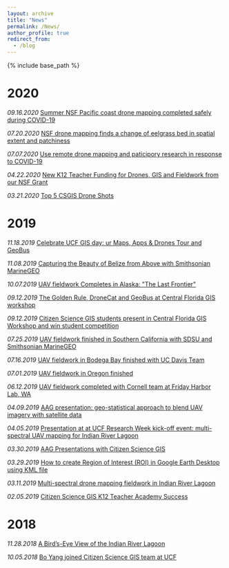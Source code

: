 ```yaml
---
layout: archive
title: "News"
permalink: /News/
author_profile: true
redirect_from:
  - /blog
---
```


{% include base_path %}

2020
======
*09.16.2020* [Summer NSF Pacific coast drone mapping completed safely during COVID-19](https://www.citizensciencegis.org/blog/summer-nsf-pacific-coast-drone-mapping-completed-safely-during-covid-19)

*07.20.2020* [NSF drone mapping finds a change of eelgrass bed in spatial extent and patchiness](https://www.citizensciencegis.org/blog/eelresults20)

*07.07.2020* [Use remote drone mapping and paticipory research in response to COVID-19](https://www.citizensciencegis.org/blog/dronecovid19)

*04.22.2020* [New K12 Teacher Funding for Drones, GIS and Fieldwork from our NSF Grant](https://www.citizensciencegis.org/blog/new-teacher-funding-for-drones-gis-and-fieldwork-from-our-nsf-grant)

*03.21.2020* [Top 5 CSGIS Drone Shots](https://www.citizensciencegis.org/blog/top-5-csgis-drone-shots)

2019
======
*11.18.2019* [Celebrate UCF GIS day: ur Maps, Apps & Drones Tour and GeoBus ](https://www.citizensciencegis.org/blog/gisday19)

*11.08.2019* [Capturing the Beauty of Belize from Above with Smithsonian MarineGEO](https://www.citizensciencegis.org/blog/capturing-the-beauty-of-belize-from-above-with-drones-to-support-science-and-discovery-with-smithsonian-marinegeo)

*10.07.2019* [UAV fieldwork Completes in Alaska: "The Last Frontier"](https://www.citizensciencegis.org/blog/citizen-science-gis-completes-drone-work-in-alaska-the-last-frontier)

*09.12.2019* [The Golden Rule, DroneCat and GeoBus at Central Florida GIS workshop](https://www.citizensciencegis.org/blog/dr-hawthorne-brings-drone-cat-and-geobus-to-central-florida-gis-workshop)

*09.12.2019* [Citizen Science GIS students present in Central Florida GIS Workshop and win student competition](https://www.citizensciencegis.org/blog/kirsten-bouck-and-morgan-mcdonald-won-the-student-presentation-competition)

*07.25.2019* [UAV fieldwork finished in Southern California with SDSU and Smithsonian MarineGEO](https://www.citizensciencegis.org/blog/ucf-drone-team-finishes-the-mapping-in-southern-california-with-sdsu)

*07.16.2019* [UAV fieldwork in Bodega Bay finished with UC Davis Team](https://www.citizensciencegis.org/blog/ucf-drone-team-finishes-eelgrass-research-alongside-uc-davis)

*07.01.2019* [UAV fieldwork in Oregon finished](https://www.citizensciencegis.org/blog/ucf-drone-team-finishes-eelgrass-mapping-with-team-from-oregon-state-and-cornell)

*06.12.2019* [UAV fieldwork completed with Cornell team at Friday Harbor Lab, WA](https://www.citizensciencegis.org/blog/nsf-eelgrass-project-ucf-drone-team-finished-coastal-mapping-with-team-from-uw-and-cornell)

*04.09.2019* [AAG presentation: geo-statistical approach to blend UAV imagery with satellite data](https://www.citizensciencegis.org/blog/researcher-at-univ-of-central-florida-is-going-to-use-geo-statistical-approach-to-blend-uav-imagery-with-satellite-data-for-monitoring-seagrass-along-west-coast)

*04.05.2019* [Presentation at at UCF Research Week kick-off event: multi-spectral UAV mapping for Indian River Lagoon](https://www.citizensciencegis.org/blog/dr-yang-presented-the-multi-spectral-uav-mapping-in-ucf-research-week-event)

*03.30.2019* [AAG Presentations with Citizen Science GIS](https://www.citizensciencegis.org/blog/aag-presentations-with-citizen-science-gis)

*03.29.2019* [How to create Region of Interest (ROI) in Google Earth Desktop using KML file](https://www.citizensciencegis.org/blog/how-to-create-region-of-interest-roi-in-google-earth-desktop-using-kml-file)


*03.11.2019* [Multi-spectral drone mapping fieldwork in Indian River Lagoon](https://www.citizensciencegis.org/blog/multi-spectral-drone-mapping-field-trip-for-indian-river-lagoon-with-citizen-science-gis-team)

*02.05.2019* [Citizen Science GIS K12 Teacher Academy Success](https://www.citizensciencegis.org/blog/citizen-science-gis-teacher-academy-maps-apps-and-drones-training-workshop)

2018
======
*11.28.2018* [A Bird’s-Eye View of the Indian River Lagoon](https://www.citizensciencegis.org/blog/a-birds-eye-view-of-the-indian-river-lagoon-2)

*10.05.2018* [Bo Yang joined Citizen Science GIS team at UCF](https://www.citizensciencegis.org/blog/welcome-dr-bo-yang)

